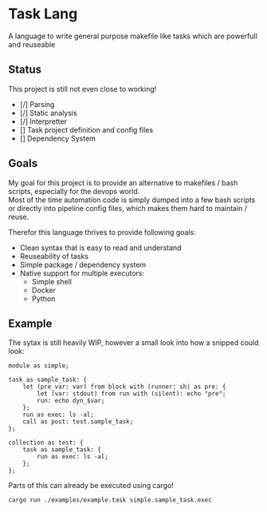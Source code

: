 # Task Lang

A language to write general purpose makefile like tasks which are powerfull and reuseable

## Status

This project is still not even close to working!

- [/] Parsing
- [/] Static analysis
- [/] Interpretter
- [] Task project definition and config files
- [] Dependency System

## Goals

My goal for this project is to provide an alternative to makefiles / bash scripts, especially for the devops world.  
Most of the time automation code is simply dumped into a few bash scripts or directly into pipeline config files, which makes them hard to maintain / reuse.  

Therefor this language thrives to provide following goals:
- Clean syntax that is easy to read and understand
- Reuseability of tasks
- Simple package / dependency system
- Native support for multiple executors:
    - Simple shell
    - Docker
    - Python

## Example

The sytax is still heavily WIP, however a small look into how a snipped could look:

```
module as simple;

task as sample_task: {
    let (pre_var: var) from block with (runner: sh) as pre: {
        let (var: stdout) from run with (silent): echo "pre";
        run: echo dyn_$var;
    };
    run as exec: ls -al;
    call as post: test.sample_task;
};

collection as test: {
    task as sample_task: {
        run as exec: ls -al;
    };
};
```

Parts of this can already be executed using cargo!  
```sh
cargo run ./examples/example.task simple.sample_task.exec
```